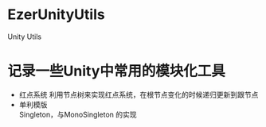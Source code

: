 # EzerUnityUtils
Unity Utils  

# 记录一些Unity中常用的模块化工具  
+ 红点系统
  利用节点树来实现红点系统，在根节点变化的时候递归更新到跟节点  
+ 单利模版  
  Singleton<T>，与MonoSingleton<T> 的实现  
